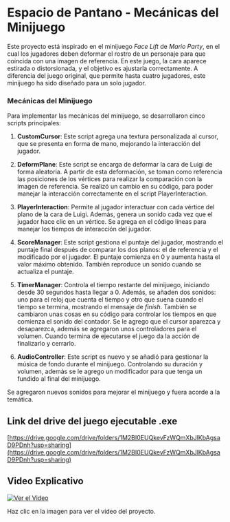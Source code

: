 # Espacio de Pantano - Mecánicas del Minijuego

Este proyecto está inspirado en el minijuego *Face Lift* de *Mario Party*, en el cual los jugadores deben deformar el rostro de un personaje para que coincida con una imagen de referencia. En este juego, la cara aparece estirada o distorsionada, y el objetivo es ajustarla correctamente. A diferencia del juego original, que permite hasta cuatro jugadores, este minijuego ha sido diseñado para un solo jugador.

### Mecánicas del Minijuego

Para implementar las mecánicas del minijuego, se desarrollaron cinco scripts principales:

1. **CustomCursor**: Este script agrega una textura personalizada al cursor, que se presenta en forma de mano, mejorando la interacción del jugador.
   
2. **DeformPlane**: Este script se encarga de deformar la cara de Luigi de forma aleatoria. A partir de esta deformación, se toman como referencia las posiciones de los vértices para realizar la comparación con la imagen de referencia. Se realizó un cambio en su código, para poder manejar la interacción correctamente en el script PlayerInteraction.

3. **PlayerInteraction**: Permite al jugador interactuar con cada vértice del plano de la cara de Luigi. Además, genera un sonido cada vez que el jugador hace clic en un vértice. Se agrega en el código líneas para manejar los tiempos de interacción del jugador.

4. **ScoreManager**: Este script gestiona el puntaje del jugador, mostrando el puntaje final después de comparar los dos planos: el de referencia y el modificado por el jugador. El puntaje comienza en 0 y aumenta hasta el valor máximo obtenido. También reproduce un sonido cuando se actualiza el puntaje.

5. **TimerManager**: Controla el tiempo restante del minijuego, iniciando desde 30 segundos hasta llegar a 0. Además, se añaden dos sonidos: uno para el reloj que cuenta el tiempo y otro que suena cuando el tiempo se termina, mostrando el mensaje de *finish*. También se cambiaron unas cosas en su código para controlar los tiempos en que comienza el sonido del contador. Se le agrego que el cursor aparezca y desaparezca, además se agregaron unos controladores para el volumen. Cuando termina de ejecutarse el juego da la acción de finalizarlo y cerrarlo.  

6. **AudioController**: Este script es nuevo y se añadió para gestionar la música de fondo durante el minijuego. Controlando su duración y volumen, además se le agrego un modificador para que tenga un fundido al final del minijuego.  

Se agregaron nuevos sonidos para mejorar el minijuego y fuera acorde a la temática.  

## Link del drive del juego ejecutable .exe
[https://drive.google.com/drive/folders/1M2BI0EUQkevFzWQmXbJlKbAgsaD9PDnh?usp=sharing](https://drive.google.com/drive/folders/1M2BI0EUQkevFzWQmXbJlKbAgsaD9PDnh?usp=sharing)


## Video Explicativo
[![Ver el Video](https://img.youtube.com/vi/Px-8mbeO3ls/0.jpg)](https://youtu.be/Px-8mbeO3ls)

Haz clic en la imagen para ver el video del proyecto.




